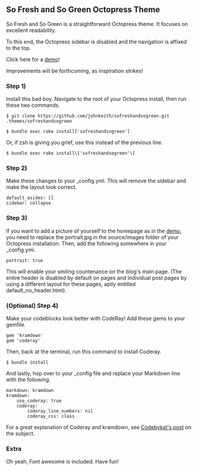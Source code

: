 ## So Fresh and So Green Octopress Theme

So Fresh and So Green is a straightforward Octopress theme. It focuses on excellent readability.

To this end, the Octopress sidebar is disabled and the navigation is affixed to the top.

Click here for a [demo](http://www.johnkeith.us)!

Improvements will be forthcoming, as inspiration strikes!

### Step 1) 

Install this bad boy. Navigate to the root of your Octopress install, then run these two commands.

	$ git clone https://github.com/johnkeith/sofreshandsogreen.git .themes/sofreshandsogreen
		
	$ bundle exec rake install['sofreshandsogreen']

Or, if zsh is giving you grief, use this instead of the previous line.
		
	$ bundle exec rake install\['sofreshandsogreen'\]

### Step 2) 

Make these changes to your _config.yml. This will remove the sidebar and make the layout look correct.

	default_asides: []
	sidebar: collapse

### Step 3) 

If you want to add a picture of yourself to the homepage as in the [demo](http://www.johnkeith.us), you need to replace the portrait.jpg in the source/images folder of your Octopress installation. Then, add the following somewhere in your _config.yml.

	portrait: true

This will enable your smiling countenance on the blog's main page. (The entire header is disabled by default on pages and individual post pages by using a different layout for these pages, aptly entitled default_no_header.html). 

### (Optional) Step 4)

Make your codeblocks look better with CodeRay! Add these gems to your gemfile.

	gem 'kramdown'
	gem 'coderay'

Then, back at the terminal, run this command to install Coderay.

	$ bundle install

And lastly, hop over to your _config file and replace your Markdown line with the following. 

~~~
markdown: kramdown
kramdown:
	use_coderay: true
	coderay:
		coderay_line_numbers: nil
		coderay_css: class
~~~

For a great explanation of Coderay and kramdown, see [Codebykat's post](http://blog.codebykat.com/2013/05/23/gorgeous-octopress-codeblocks-with-coderay/) on the subject.

### Extra

Oh yeah, Font awesome is included. Have fun!
